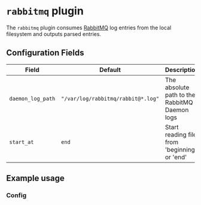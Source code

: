 # `rabbitmq` plugin

The `rabbitmq` plugin consumes [RabbitMQ](https://www.rabbitmq.com/) log entries from the local filesystem and outputs parsed entries.

## Configuration Fields

| Field | Default | Description |
| --- | --- | --- |
| `daemon_log_path` | `"/var/log/rabbitmq/rabbit@*.log"` | The absolute path to the RabbitMQ Daemon logs |
| `start_at` | `end` | Start reading file from 'beginning' or 'end' |

## Example usage

### Config